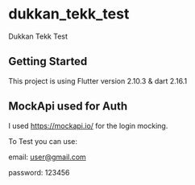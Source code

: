# dukkan_tekk_test

Dukkan Tekk Test

## Getting Started

This project is using Flutter version 2.10.3 & dart 2.16.1

## MockApi used for Auth
I used https://mockapi.io/ for the login mocking.

To Test you can use: 

email: user@gmail.com 

password: 123456


